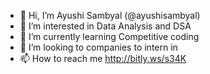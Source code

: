 - 👋 Hi, I’m Ayushi Sambyal (@ayushisambyal)
- 👀 I’m interested in Data Analysis and DSA
- 🌱 I’m currently learning Competitive coding 
- 💞️ I’m looking to companies to intern in 
- 📫 How to reach me http://bitly.ws/s34K

<!---
ayushisambyal/ayushisambyal is a ✨ special ✨ repository because its `README.md` (this file) appears on your GitHub profile.
You can click the Preview link to take a look at your changes.
--->
